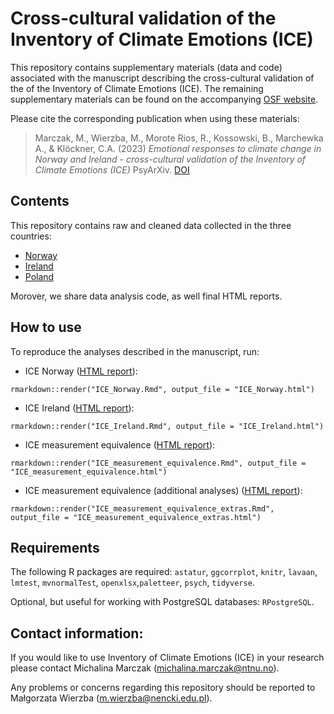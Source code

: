 # Cross-cultural validation of the Inventory of Climate Emotions (ICE)

This repository contains supplementary materials (data and code) associated with the manuscript describing the cross-cultural validation of the of the Inventory of Climate Emotions (ICE). The remaining supplementary materials can be found on the accompanying [OSF website](https://osf.io/r8g6h/).

Please cite the corresponding publication when using these materials:

> Marczak, M., Wierzba, M., Morote Rios, R., Kossowski, B., Marchewka A., & Klöckner, C.A. (2023) *Emotional responses to climate change in Norway and Ireland - cross-cultural validation of the Inventory of Climate Emotions (ICE)* PsyArXiv. [DOI]()

## Contents

This repository contains raw and cleaned data collected in the three countries:
* [Norway](https://github.com/nencki-lobi/ICE-cultural-validation/raw/main/NO)
* [Ireland](https://github.com/nencki-lobi/ICE-cultural-validation/raw/main/EN)
* [Poland](https://github.com/nencki-lobi/ICE-cultural-validation/raw/main/PL)

Morover, we share data analysis code, as well final HTML reports.

## How to use

To reproduce the analyses described in the manuscript, run:

* ICE Norway ([HTML report](https://github.com/nencki-lobi/ICE-cultural-validation/blob/main/ICE_Norway.html)):

```
rmarkdown::render("ICE_Norway.Rmd", output_file = "ICE_Norway.html")
```

* ICE Ireland ([HTML report](https://github.com/nencki-lobi/ICE-cultural-validation/blob/main/ICE_Ireland.html)):

```
rmarkdown::render("ICE_Ireland.Rmd", output_file = "ICE_Ireland.html")
```

* ICE measurement equivalence ([HTML report](https://github.com/nencki-lobi/ICE-cultural-validation/blob/main/ICE_measurement_equivalence.html)):

```
rmarkdown::render("ICE_measurement_equivalence.Rmd", output_file = "ICE_measurement_equivalence.html")
```

* ICE measurement equivalence (additional analyses) ([HTML report](https://github.com/nencki-lobi/ICE-cultural-validation/blob/main/ICE_measurement_equivalence_extras.html)):

```
rmarkdown::render("ICE_measurement_equivalence_extras.Rmd", output_file = "ICE_measurement_equivalence_extras.html")
```

## Requirements

The following R packages are required: `astatur`, `ggcorrplot`, `knitr`, `lavaan`, `lmtest`, `mvnormalTest`, `openxlsx`,`paletteer`, `psych`, `tidyverse`.

Optional, but useful for working with PostgreSQL databases: `RPostgreSQL`.

## Contact information:

If you would like to use Inventory of Climate Emotions (ICE) in your research please contact Michalina Marczak (michalina.marczak@ntnu.no).

Any problems or concerns regarding this repository should be reported to Małgorzata Wierzba (m.wierzba@nencki.edu.pl).
